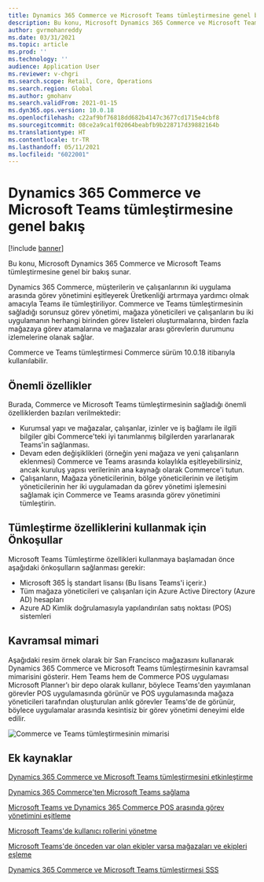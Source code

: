 ```yaml
---
title: Dynamics 365 Commerce ve Microsoft Teams tümleştirmesine genel bakış
description: Bu konu, Microsoft Dynamics 365 Commerce ve Microsoft Teams tümleştirmesine genel bir bakış sunar.
author: gvrmohanreddy
ms.date: 03/31/2021
ms.topic: article
ms.prod: ''
ms.technology: ''
audience: Application User
ms.reviewer: v-chgri
ms.search.scope: Retail, Core, Operations
ms.search.region: Global
ms.author: gmohanv
ms.search.validFrom: 2021-01-15
ms.dyn365.ops.version: 10.0.18
ms.openlocfilehash: c22af9bf76818dd682b4147c3677cd1715e4cbf8
ms.sourcegitcommit: 08ce2a9ca1f02064beabfb9b228717d39882164b
ms.translationtype: HT
ms.contentlocale: tr-TR
ms.lasthandoff: 05/11/2021
ms.locfileid: "6022001"
---
```

# <a name="dynamics-365-commerce-and-microsoft-teams-integration-overview"></a>Dynamics 365 Commerce ve Microsoft Teams tümleştirmesine genel bakış

[!include [banner](includes/banner.md)]

Bu konu, Microsoft Dynamics 365 Commerce ve Microsoft Teams tümleştirmesine genel bir bakış sunar.

Dynamics 365 Commerce, müşterilerin ve çalışanlarının iki uygulama arasında görev yönetimini eşitleyerek Üretkenliği artırmaya yardımcı olmak amacıyla Teams ile tümleştiriliyor. Commerce ve Teams tümleştirmesinin sağladığı sorunsuz görev yönetimi, mağaza yöneticileri ve çalışanların bu iki uygulamanın herhangi birinden görev listeleri oluşturmalarına, birden fazla mağazaya görev atamalarına ve mağazalar arası görevlerin durumunu izlemelerine olanak sağlar.

Commerce ve Teams tümleştirmesi Commerce sürüm 10.0.18 itibarıyla kullanılabilir.

## <a name="key-features"></a>Önemli özellikler

Burada, Commerce ve Microsoft Teams tümleştirmesinin sağladığı önemli özelliklerden bazıları verilmektedir:

- Kurumsal yapı ve mağazalar, çalışanlar, izinler ve iş bağlamı ile ilgili bilgiler gibi Commerce'teki iyi tanımlanmış bilgilerden yararlanarak Teams'in sağlanması.
- Devam eden değişiklikleri (örneğin yeni mağaza ve yeni çalışanların eklenmesi) Commerce ve Teams arasında kolaylıkla eşitleyebilirsiniz, ancak kuruluş yapısı verilerinin ana kaynağı olarak Commerce'i tutun.
- Çalışanların, Mağaza yöneticilerinin, bölge yöneticilerinin ve iletişim yöneticilerinin her iki uygulamadan da görev yönetimi işlemesini sağlamak için Commerce ve Teams arasında görev yönetimini tümleştirin.

## <a name="prerequisites-for-using-integration-features"></a>Tümleştirme özelliklerini kullanmak için Önkoşullar

Microsoft Teams Tümleştirme özellikleri kullanmaya başlamadan önce aşağıdaki önkoşulların sağlanması gerekir:

- Microsoft 365 İş standart lisansı (Bu lisans Teams'i içerir.)
- Tüm mağaza yöneticileri ve çalışanları için Azure Active Directory (Azure AD) hesapları
- Azure AD Kimlik doğrulamasıyla yapılandırılan satış noktası (POS) sistemleri

## <a name="conceptual-architecture"></a>Kavramsal mimari

Aşağıdaki resim örnek olarak bir San Francisco mağazasını kullanarak Dynamics 365 Commerce ve Microsoft Teams tümleştirmesinin kavramsal mimarisini gösterir. Hem Teams hem de Commerce POS uygulaması Microsoft Planner'ı bir depo olarak kullanır, böylece Teams'den yayımlanan görevler POS uygulamasında görünür ve POS uygulamasında mağaza yöneticileri tarafından oluşturulan anlık görevler Teams'de de görünür, böylece uygulamalar arasında kesintisiz bir görev yönetimi deneyimi elde edilir.    

![Commerce ve Teams tümleştirmesinin mimarisi](media/d365-commerce-teams-integration-conceptual-architecture.png)

## <a name="additional-resources"></a>Ek kaynaklar

[Dynamics 365 Commerce ve Microsoft Teams tümleştirmesini etkinleştirme](enable-teams-integration.md)

[Dynamics 365 Commerce'ten Microsoft Teams sağlama](provision-teams-from-commerce.md)

[Microsoft Teams ve Dynamics 365 Commerce POS arasında görev yönetimini eşitleme](synchronize-tasks-teams-pos.md)

[Microsoft Teams'de kullanıcı rollerini yönetme](manage-user-roles-teams.md)

[Microsoft Teams'de önceden var olan ekipler varsa mağazaları ve ekipleri eşleme](map-stores-existing-teams.md)

[Dynamics 365 Commerce ve Microsoft Teams tümleştirmesi SSS](teams-integration-faq.md)
